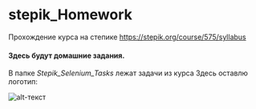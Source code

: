 # stepik_Homework
Прохождение курса на степике https://stepik.org/course/575/syllabus
#### Здесь будут домашние задания.

В папке *Stepik_Selenium_Tasks* лежат задачи из курса
Здесь оставлю логотип:

![alt-текст](https://github.com/ZhuraTown/stepik_auto_tests_course_original/images/stepik.png "Текст заголовка логотипа 1")
